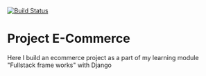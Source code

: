 [![Build Status](https://travis-ci.org/RamiFareed1989/e-commerce.svg?branch=master)](https://travis-ci.org/RamiFareed1989/e-commerce)

# Project E-Commerce 

 Here I build an ecommerce project as a part of my learning module "Fullstack frame works" with Django

